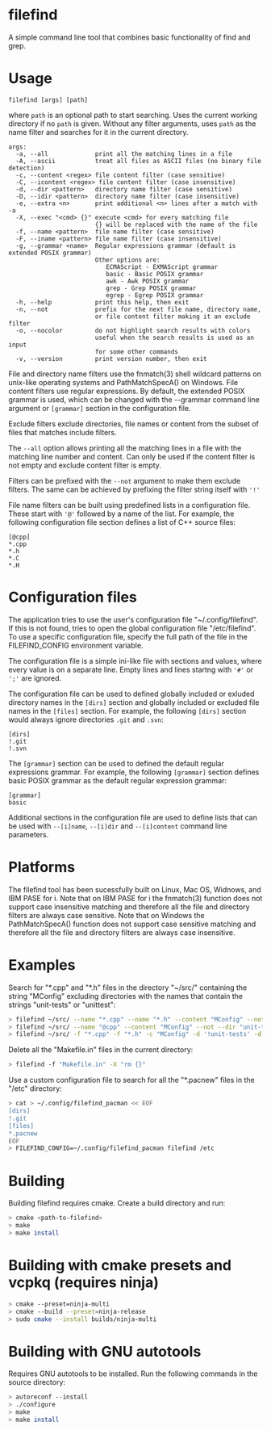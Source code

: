 # filefind

A simple command line tool that combines basic functionality of find and grep.

# Usage

`filefind [args] [path]`

where `path` is an optional path to start searching. Uses the current working directory if no `path` is given. Without any filter arguments, uses `path` as the name filter and searches for it in the current directory.

```
args:
  -a, --all             print all the matching lines in a file
  -A, --ascii           treat all files as ASCII files (no binary file detection)
  -c, --content <regex> file content filter (case sensitive)
  -C, --icontent <regex> file content filter (case insensitive)
  -d, --dir <pattern>   directory name filter (case sensitive)
  -D, --idir <pattern>  directory name filter (case insensitive)
  -e, --extra <n>       print additional <n> lines after a match with -a
  -X, --exec "<cmd> {}" execute <cmd> for every matching file
                        {} will be replaced with the name of the file
  -f, --name <pattern>  file name filter (case sensitive)
  -F, --iname <pattern> file name filter (case insensitive)
  -g, --grammar <name>  Regular expressions grammar (default is extended POSIX grammar)
                        Other options are:
                           ECMAScript - EXMAScript grammar
                           basic - Basic POSIX grammar
                           awk - Awk POSIX grammar
                           grep - Grep POSIX grammar
                           egrep - Egrep POSIX grammar
  -h, --help            print this help, then exit
  -n, --not             prefix for the next file name, directory name,
                        or file content filter making it an exclude filter
  -o, --nocolor         do not highlight search results with colors
                        useful when the search results is used as an input
                        for some other commands
  -v, --version         print version number, then exit
```

File and directory name filters use the fnmatch(3) shell wildcard patterns on unix-like operating systems and PathMatchSpecA() on Windows. File content   filters use regular expressions. By default, the extended POSIX grammar is used, which can be changed with the --grammar command line argument or `[grammar]` section in the configuration file.

Exclude filters exclude directories, file names or content from the subset of files that matches include filters.

The `--all` option allows printing all the matching lines in a file with the matching line number and content. Can only be used if the content filter is not empty and exclude content filter is empty.

Filters can be prefixed with the `--not` argument to make them exclude filters. The same can be achieved by prefixing the filter string itself with `'!'`

File name filters can be built using predefined lists in a configuration file. These start with `'@'` followed by a name of the list. For example, the following configuration file section defines a list of C++ source files:

```
[@cpp]
*.cpp
*.h
*.C
*.H
```

# Configuration files

The application tries to use the user's configuration file "~/.config/filefind". If this is not found, tries to open the global configuration file "/etc/filefind". To use a specific configuration file, specify the full path of the file in the
FILEFIND\_CONFIG environment variable.

The configuration file is a simple ini-like file with sections and values, where every value is on a separate line. Empty lines and lines startng with `'#'` or `';'` are ignored.

The configuration file can be used to defined globally included or exluded directory names in the `[dirs]` section and globally included or excluded file names in the `[files]` section. For example, the following `[dirs]` section would always ignore directories `.git` and `.svn`:

```
[dirs]
!.git
!.svn
```

The `[grammar]` section can be used to defined the default regular expressions grammar. For example, the following `[grammar]` section defines basic POSIX grammar as the default regular expression grammar:

```
[grammar]
basic
```

Additional sections in the configuration file are used to define lists that can be used with `--[i]name`, `--[i]dir` and `--[i]content` command line parameters.

# Platforms

The filefind tool has been sucessfully built on Linux, Mac OS, Widnows, and IBM PASE for i. Note that on IBM PASE for i the fnmatch(3) function does not support case insensitive matching and therefore all the file and directory filters are always case sensitive. Note that on Windows the PathMatchSpecA() function does not support case sensitive matching and therefore all the file and directory filters are always case insensitive.

# Examples

Search for "\*.cpp" and "\*.h" files in the directory "~/src/" containing the string
"MConfig" excluding directories with the names that contain the strings "unit-tests"
or "unittest":

```sh
> filefind ~/src/ --name "*.cpp" --name "*.h" --content "MConfig" --not --dir "unit-tests" --not --dir "unittest"
> filefind ~/src/ --name "@cpp" --content "MConfig" --not --dir "unit-tests" --not --dir "unittest"
> filefind ~/src/ -f "*.cpp" -f "*.h" -c "MConfig" -d '!unit-tests' -d '!unittest'
```

Delete all the "Makefile.in" files in the current directory:

```sh
> filefind -f "Makefile.in" -X "rm {}"
```

Use a custom configuration file to search for all the "\*.pacnew" files in the "/etc" directory:

```sh
> cat > ~/.config/filefind_pacman << EOF
[dirs]
!.git
[files]
*.pacnew
EOF
> FILEFIND_CONFIG=~/.config/filefind_pacman filefind /etc
```

# Building

Building filefind requires cmake. Create a build directory and run:

```sh
> cmake <path-to-filefind>
> make
> make install
```

# Building with cmake presets and vcpkq (requires ninja)

```sh
> cmake --preset=ninja-multi
> cmake --build --preset=ninja-release
> sudo cmake --install builds/ninja-multi
```

# Building with GNU autotools

Requires GNU autotools to be installed. Run the following commands in the source directory:

```sh
> autoreconf --install
> ./configure
> make
> make install
```
